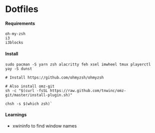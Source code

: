 # Dotfiles

#### Requirements

```
oh-my-zsh
i3
i3blocks
```

#### Install

```
sudo pacman -S yarn zsh alacritty feh xsel imwheel tmux playerctl
yay -S dunst

# Install https://github.com/ohmyzsh/ohmyzsh

# Also install omz-git
sh -c "$(curl -fsSL https://raw.github.com/tnwinc/omz-git/master/install-plugin.sh)"

chsh -s $(which zsh)`
```

#### Learnings

- xwininfo to find window names
